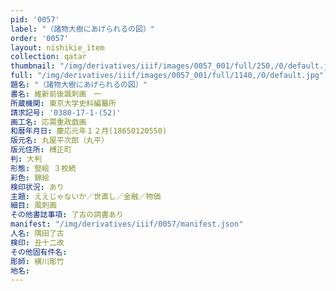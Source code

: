 ```yaml
---
pid: '0057'
label: "（諸物大樹にあげられるの図）"
order: '0057'
layout: nishikie_item
collection: qatar
thumbnail: "/img/derivatives/iiif/images/0057_001/full/250,/0/default.jpg"
full: "/img/derivatives/iiif/images/0057_001/full/1140,/0/default.jpg"
題名: "（諸物大樹にあげられるの図）"
書名: 維新前後諷刺画　一
所蔵機関: 東京大学史料編纂所
請求記号: '0380-17-1-(52)'
画工名: 応需重政戯画
和暦年月日: 慶応元年１２月(18650120550)
版元名: 丸屋平次郎（丸平）
版元住所: 榑正町
判: 大判
形態: 竪絵 ３枚続
彩色: 錦絵
検印状況: あり
主題: ええじゃないか／世直し／金融／物価
細目: 風刺画
その他書誌事項: 了古の詞書あり
manifest: "/img/derivatives/iiif/0057/manifest.json"
人名: 隅田了古
検印: 丑十二改
その他固有件名: 
彫師: 横川彫竹
地名: 
---
```

